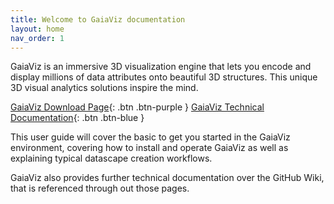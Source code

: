 ```yaml
---
title: Welcome to GaiaViz documentation
layout: home
nav_order: 1
---
```


GaiaViz is an immersive 3D visualization engine that lets you encode and display millions of data attributes onto beautiful 3D structures. This unique 3D visual analytics solutions inspire the mind.


[GaiaViz Download Page](https://gaiaviz.com/downloads){: .btn .btn-purple } [GaiaViz Technical Documentation](https://github.com/GaiaViz/GaiaViz/wiki){: .btn .btn-blue } 

This user guide will cover the basic to get you started in the GaiaViz environment, covering how to install and operate GaiaViz as well as  explaining typical datascape creation workflows.

GaiaViz also provides further technical documentation over the GitHub Wiki, that is referenced through out those pages.

